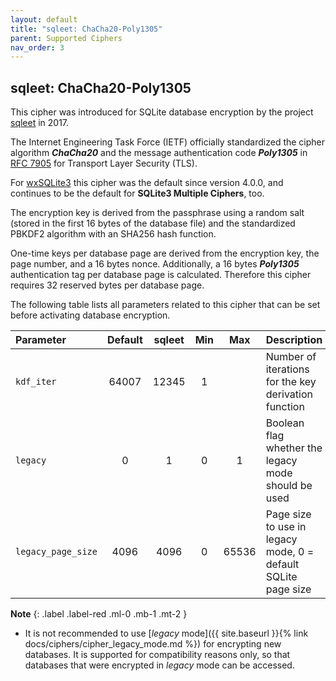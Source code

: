 ```yaml
---
layout: default
title: "sqleet: ChaCha20-Poly1305"
parent: Supported Ciphers
nav_order: 3
---
```

## sqleet: ChaCha20-Poly1305

This cipher was introduced for SQLite database encryption by the project [sqleet](https://github.com/resilar/sqleet) in 2017.

The Internet Engineering Task Force (IETF) officially standardized the cipher algorithm **_ChaCha20_** and the message authentication code **_Poly1305_** in [RFC 7905](https://tools.ietf.org/html/rfc7905) for Transport Layer Security (TLS).

For [wxSQLite3](https://github.com/utelle/wxsqlite3) this cipher was the default since version 4.0.0, and continues to be the default for **SQLite3 Multiple Ciphers**, too.

The encryption key is derived from the passphrase using a random salt (stored in the first 16 bytes of the database file) and the standardized PBKDF2 algorithm with an SHA256 hash function.

One-time keys per database page are derived from the encryption key, the page number, and a 16 bytes nonce. Additionally, a 16 bytes **_Poly1305_** authentication tag per database page is calculated. Therefore this cipher requires 32 reserved bytes per database page.

The following table lists all parameters related to this cipher that can be set before activating database encryption.

| Parameter | Default | sqleet | Min | Max | Description |
| :--- | :---: | :---: | :---: | :---: | :--- |
| `kdf_iter` | 64007 | 12345 | 1 | | Number of iterations for the key derivation function |
| `legacy` | 0 | 1 | 0 | 1 | Boolean flag whether the legacy mode should be used |
| `legacy_page_size` | 4096 | 4096 | 0 | 65536 | Page size to use in legacy mode, 0 = default SQLite page size |

**Note**
{: .label .label-red .ml-0 .mb-1 .mt-2 }
- It is not recommended to use [_legacy_ mode]({{ site.baseurl }}{% link docs/ciphers/cipher_legacy_mode.md %}) for encrypting new databases. It is supported for compatibility reasons only, so that databases that were encrypted in _legacy_ mode can be accessed.
